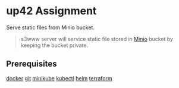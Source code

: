 up42 Assignment
===============

Serve static files from Minio bucket.

> s3www server will service static file stored in [Minio](https://min.io/docs/minio/container/index.html) bucket by keeping the bucket private.

## Prerequisites
[docker](https://docs.docker.com/engine/install/)
[git](https://git-scm.com/book/en/v2/Getting-Started-Installing-Git)
[minikube](https://minikube.sigs.k8s.io/docs/start/)
[kubectl](https://kubernetes.io/docs/tasks/tools/install-kubectl-linux/)
[helm](https://helm.sh/docs/intro/install/)
[terraform](https://developer.hashicorp.com/terraform/tutorials/aws-get-started/install-cli)